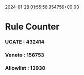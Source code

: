 2024-01-28 01:55:58.954756+00:00
# Rule Counter 
 ### UCATE : 432414

 ### Veneto : 156753

 ### Allowlist : 13930